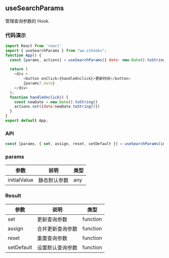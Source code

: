 ## useSearchParams

管理查询参数的 Hook.

### 代码演示

```js
import React from 'react'
import { useSearchParams } from "ww-zzhooks";
function App() {
  const [params, actions] = useSearchParams({ date: new Date().toString() })
  
  return (
    <div >
        <button onClick={handleOnclick}>更新时间</button>
        {params?.date}
    </div>
  );
  function handleOnclick() {
    const newDate = new Date().toString()
    actions.set({date:newDate.toString()})
  }
}
export default App;
```

### API

```js
const [params, { set, assign, reset, setDefault }] = useSearchParams(initialParams)
```

### params

| 参数         | 说明         | 类型 |
| ------------ | ------------ | ---- |
| initialValue | 静态默认参数 | any  |

### Result

| 参数       | 说明             | 类型     |
| ---------- | ---------------- | -------- |
| set        | 更新查询参数     | function |
| assign     | 合并更新查询参数 | function |
| reset      | 重置查询参数     | function |
| setDefault | 设置默认查询参数 | function |
